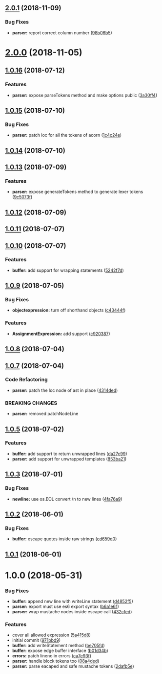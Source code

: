 <a name="2.0.1"></a>
## [2.0.1](https://github.com/edge-js/parser/compare/v2.0.0...v2.0.1) (2018-11-09)


### Bug Fixes

* **parser:** report correct column number ([98b06b5](https://github.com/edge-js/parser/commit/98b06b5))



<a name="2.0.0"></a>
# [2.0.0](https://github.com/edge-js/parser/compare/v1.0.16...v2.0.0) (2018-11-05)



<a name="1.0.16"></a>
## [1.0.16](https://github.com/poppinss/edge-parser/compare/v1.0.15...v1.0.16) (2018-07-12)


### Features

* **parser:** expose parseTokens method and make options public ([3a30ff4](https://github.com/poppinss/edge-parser/commit/3a30ff4))



<a name="1.0.15"></a>
## [1.0.15](https://github.com/poppinss/edge-parser/compare/v1.0.14...v1.0.15) (2018-07-10)


### Bug Fixes

* **parser:** patch loc for all the tokens of acorn ([1c4c24e](https://github.com/poppinss/edge-parser/commit/1c4c24e))



<a name="1.0.14"></a>
## [1.0.14](https://github.com/poppinss/edge-parser/compare/v1.0.13...v1.0.14) (2018-07-10)



<a name="1.0.13"></a>
## [1.0.13](https://github.com/poppinss/edge-parser/compare/v1.0.12...v1.0.13) (2018-07-09)


### Features

* **parser:** expose generateTokens method to generate lexer tokens ([9c5073f](https://github.com/poppinss/edge-parser/commit/9c5073f))



<a name="1.0.12"></a>
## [1.0.12](https://github.com/poppinss/edge-parser/compare/v1.0.11...v1.0.12) (2018-07-09)



<a name="1.0.11"></a>
## [1.0.11](https://github.com/poppinss/edge-parser/compare/v1.0.10...v1.0.11) (2018-07-07)



<a name="1.0.10"></a>
## [1.0.10](https://github.com/poppinss/edge-parser/compare/v1.0.9...v1.0.10) (2018-07-07)


### Features

* **buffer:** add support for wrapping statements ([5242f7d](https://github.com/poppinss/edge-parser/commit/5242f7d))



<a name="1.0.9"></a>
## [1.0.9](https://github.com/poppinss/edge-parser/compare/v1.0.8...v1.0.9) (2018-07-05)


### Bug Fixes

* **objectexpression:** turn off shorthand objects ([c43444f](https://github.com/poppinss/edge-parser/commit/c43444f))


### Features

* **AssignmentExpression:** add support ([c920387](https://github.com/poppinss/edge-parser/commit/c920387))



<a name="1.0.8"></a>
## [1.0.8](https://github.com/poppinss/edge-parser/compare/v1.0.7...v1.0.8) (2018-07-04)



<a name="1.0.7"></a>
## [1.0.7](https://github.com/poppinss/edge-parser/compare/v1.0.6...v1.0.7) (2018-07-04)


### Code Refactoring

* **parser:** patch the loc node of ast in place ([4314ded](https://github.com/poppinss/edge-parser/commit/4314ded))


### BREAKING CHANGES

* **parser:** removed patchNodeLine



<a name="1.0.5"></a>
## [1.0.5](https://github.com/poppinss/edge-parser/compare/v1.0.4...v1.0.5) (2018-07-02)


### Features

* **buffer:** add support to return unwrapped lines ([da27c99](https://github.com/poppinss/edge-parser/commit/da27c99))
* **parser:** add support for unwrapped templates ([853ba21](https://github.com/poppinss/edge-parser/commit/853ba21))



<a name="1.0.3"></a>
## [1.0.3](https://github.com/poppinss/edge-parser/compare/v1.0.2...v1.0.3) (2018-07-01)


### Bug Fixes

* **newline:** use os.EOL convert \n to new lines ([4fa76a9](https://github.com/poppinss/edge-parser/commit/4fa76a9))



<a name="1.0.2"></a>
## [1.0.2](https://github.com/poppinss/edge-parser/compare/v1.0.0...v1.0.2) (2018-06-01)


### Bug Fixes

* **buffer:** escape quotes inside raw strings ([cd659d0](https://github.com/poppinss/edge-parser/commit/cd659d0))



<a name="1.0.1"></a>
## [1.0.1](https://github.com/poppinss/edge-parser/compare/v1.0.0...v1.0.1) (2018-06-01)



<a name="1.0.0"></a>
# 1.0.0 (2018-05-31)


### Bug Fixes

* **buffer:** append new line with writeLine statement ([d4852f5](https://github.com/poppinss/edge-parser/commit/d4852f5))
* **parser:** export must use es6 export syntax ([b6a1e61](https://github.com/poppinss/edge-parser/commit/b6a1e61))
* **parser:** wrap mustache nodes inside escape call ([432cfed](https://github.com/poppinss/edge-parser/commit/432cfed))


### Features

* cover all allowed expression ([5a415d8](https://github.com/poppinss/edge-parser/commit/5a415d8))
* initial commit ([971bbd9](https://github.com/poppinss/edge-parser/commit/971bbd9))
* **buffer:** add writeStatement method ([be705fd](https://github.com/poppinss/edge-parser/commit/be705fd))
* **buffer:** expose edge buffer interface ([b01d34b](https://github.com/poppinss/edge-parser/commit/b01d34b))
* **errors:** patch lineno in errors ([ca7e93f](https://github.com/poppinss/edge-parser/commit/ca7e93f))
* **parser:** handle block tokens too ([08a4ded](https://github.com/poppinss/edge-parser/commit/08a4ded))
* **parser:** parse eacaped and safe mustache tokens ([2dafb5e](https://github.com/poppinss/edge-parser/commit/2dafb5e))



